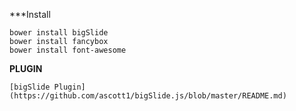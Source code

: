 ***Install
```
bower install bigSlide
bower install fancybox
bower install font-awesome
```

**PLUGIN**
```
[bigSlide Plugin](https://github.com/ascott1/bigSlide.js/blob/master/README.md)
```